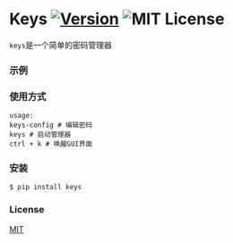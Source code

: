 # Keys [![Version][version-badge]][version-link] ![MIT License][license-badge]



`keys`是一个简单的密码管理器


### 示例


### 使用方式

```
usage: 
keys-config # 编辑密码
keys # 启动管理器
ctrl + k # 唤醒GUI界面
```


### 安装

```
$ pip install keys
```


### License
[MIT](https://github.com/xiaochuan-li/keys/blob/master/LICENSE)


[version-badge]:   https://img.shields.io/badge/version-0.1-brightgreen.svg
[version-link]:    https://pypi.python.org/pypi/douyin_image/
[license-badge]:   https://img.shields.io/github/license/pythonml/douyin_image.svg